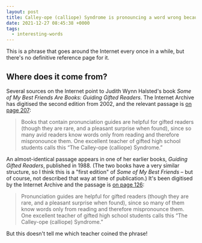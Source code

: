 ```yaml
---
layout: post
title: Calley-ope (calliope) Syndrome is pronouncing a word wrong because you’ve only ever read it on the page
date: 2021-12-27 08:45:38 +0000
tags:
  - interesting-words
---
```

This is a phrase that goes around the Internet every once in a while, but there's no definitive reference page for it.

## Where does it come from?

Several sources on the Internet point to Judith Wynn Halsted's book *Some of My Best Friends Are Books: Guiding Gifted Readers*.
The Internet Archive has digitised the second edition from 2002, and the relevant passage is [on page 207](https://archive.org/details/someofmybestfrie00hals/page/206/mode/2up?q=syndrome):

> Books that contain pronunciation guides are helpful for gifted readers (though they are rare, and a pleasant surprise when found), since so many avid readers know words only from reading and therefore mispronounce them. One excellent teacher of gifted high school students calls this “The Calley-ope (calliope) Syndrome.”

An almost-identical passage appears in one of her earlier books, *Guiding Gifted Readers*, published in 1988.
(The two books have a very similar structure, so I think this is a "first edition" of *Some of My Best Friends* – but of course, not described that way at time of publication.)
It's been digitised by the Internet Archive and the passage is [on page 126](https://archive.org/details/guidinggiftedrea0000hals/page/126/mode/2up?q=calliope):

> Pronunciation guides are helpful for gifted readers (though they are rare, and a pleasant surprise when found), since so many of them know words only from reading and therefore mispronounce them. One excellent teacher of gifted high school students calls this “The Calley-ope (calliope) Syndrome.”

But this doesn't tell me which teacher coined the phrase!
